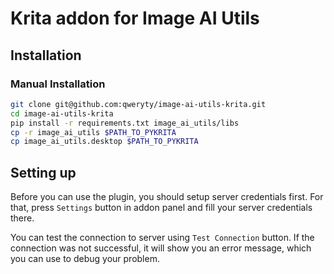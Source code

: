 # Krita addon for Image AI Utils

## Installation
### Manual Installation
```bash
git clone git@github.com:qweryty/image-ai-utils-krita.git
cd image-ai-utils-krita
pip install -r requirements.txt image_ai_utils/libs
cp -r image_ai_utils $PATH_TO_PYKRITA
cp image_ai_utils.desktop $PATH_TO_PYKRITA
```

## Setting up
Before you can use the plugin, you should setup server credentials first.
For that, press `Settings` button in addon panel and fill your server credentials there.

You can test the connection to server using `Test Connection` button. 
If the connection was not successful, it will show you an error message, which you can use to debug your problem.

